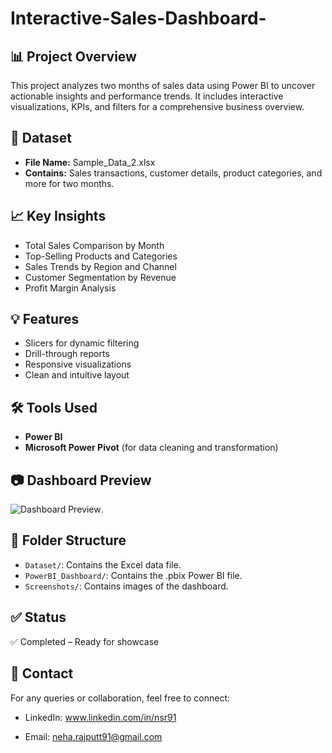# Interactive-Sales-Dashboard-

## 📊 Project Overview
This project analyzes two months of sales data using Power BI to uncover actionable insights and performance trends. It includes interactive visualizations, KPIs, and filters for a comprehensive business overview.

## 🧾 Dataset
- **File Name:** Sample_Data_2.xlsx
- **Contains:** Sales transactions, customer details, product categories, and more for two months.

## 📈 Key Insights
- Total Sales Comparison by Month
- Top-Selling Products and Categories
- Sales Trends by Region and Channel
- Customer Segmentation by Revenue
- Profit Margin Analysis

## 💡 Features
- Slicers for dynamic filtering
- Drill-through reports
- Responsive visualizations
- Clean and intuitive layout

## 🛠️ Tools Used
- **Power BI**
- **Microsoft Power Pivot** (for data cleaning and transformation)

## 📷 Dashboard Preview
![Dashboard Preview](https://drive.google.com/file/d/1a59-Sa0AU5MKq2i86NOCEErHFstxiTmX/view?usp=sharing).

## 📂 Folder Structure
- `Dataset/`: Contains the Excel data file.
- `PowerBI_Dashboard/`: Contains the .pbix Power BI file.
- `Screenshots/`: Contains images of the dashboard.

## ✅ Status
✅ Completed – Ready for showcase

## 🔗 Contact
For any queries or collaboration, feel free to connect:
- LinkedIn: www.linkedin.com/in/nsr91

- Email: neha.rajputt91@gmail.com
